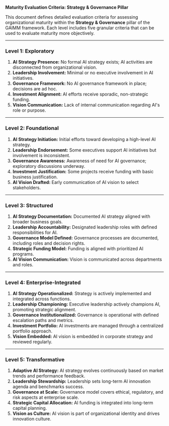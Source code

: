 **Maturity Evaluation Criteria: Strategy & Governance Pillar**

This document defines detailed evaluation criteria for assessing organizational maturity within the **Strategy & Governance** pillar of the GAIMM framework. Each level includes five granular criteria that can be used to evaluate maturity more objectively.

---

### Level 1: Exploratory

1. **AI Strategy Presence:** No formal AI strategy exists; AI activities are disconnected from organizational vision.
2. **Leadership Involvement:** Minimal or no executive involvement in AI initiatives.
3. **Governance Framework:** No AI governance framework in place; decisions are ad hoc.
4. **Investment Alignment:** AI efforts receive sporadic, non-strategic funding.
5. **Vision Communication:** Lack of internal communication regarding AI's role or purpose.

---

### Level 2: Foundational

1. **AI Strategy Initiation:** Initial efforts toward developing a high-level AI strategy.
2. **Leadership Endorsement:** Some executives support AI initiatives but involvement is inconsistent.
3. **Governance Awareness:** Awareness of need for AI governance; exploratory discussions underway.
4. **Investment Justification:** Some projects receive funding with basic business justification.
5. **AI Vision Drafted:** Early communication of AI vision to select stakeholders.

---

### Level 3: Structured

1. **AI Strategy Documentation:** Documented AI strategy aligned with broader business goals.
2. **Leadership Accountability:** Designated leadership roles with defined responsibilities for AI.
3. **Governance Model Defined:** Governance processes are documented, including roles and decision rights.
4. **Strategic Funding Model:** Funding is aligned with prioritized AI programs.
5. **AI Vision Communication:** Vision is communicated across departments and roles.

---

### Level 4: Enterprise-Integrated

1. **AI Strategy Operationalized:** Strategy is actively implemented and integrated across functions.
2. **Leadership Championing:** Executive leadership actively champions AI, promoting strategic alignment.
3. **Governance Institutionalized:** Governance is operational with defined escalation paths and metrics.
4. **Investment Portfolio:** AI investments are managed through a centralized portfolio approach.
5. **Vision Embedded:** AI vision is embedded in corporate strategy and reviewed regularly.

---

### Level 5: Transformative

1. **Adaptive AI Strategy:** AI strategy evolves continuously based on market trends and performance feedback.
2. **Leadership Stewardship:** Leadership sets long-term AI innovation agenda and benchmarks success.
3. **Governance at Scale:** Governance model covers ethical, regulatory, and risk aspects at enterprise scale.
4. **Strategic Capital Allocation:** AI funding is integrated into long-term capital planning.
5. **Vision as Culture:** AI vision is part of organizational identity and drives innovation culture.


